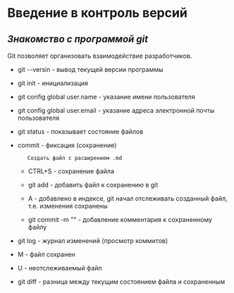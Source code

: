 # Введение в контроль версий

## *Знакомство с программой git*


Git позволяет организовать взаимодействие разработчиков. 

* git --versin - вывод текущей версии программы

* git init - инициализация

* git config global user.name - указание имени пользователя

* git config global user.email - указание адреса электронной почты пользователя

* git status - показывает состояние файлов

* commit - фиксация (сохранение)

         Создать файл с расширением .md

  * CTRL+S - сохранение файла 

  * git add - добавить файл к сохранению в git

  * А - добавлено в индексе, git начал отслеживать созданный файл, т.е. изменения сохранены

  * git commit -m "" - добавление комментария к сохраненному файлу


* git log - журнал изменений (просмотр коммитов)

* M - файл сохранен

* U - неотслеживаемый файл

* git diff - разница между текущим состоянием файла и сохраненным


